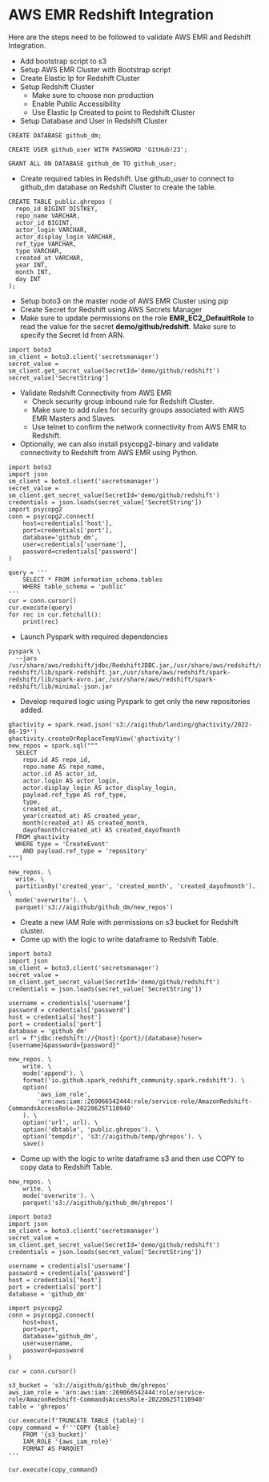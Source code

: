 # AWS EMR Redshift Integration

Here are the steps need to be followed to validate AWS EMR and Redshift Integration.
* Add bootstrap script to s3
* Setup AWS EMR Cluster with Bootstrap script
* Create Elastic Ip for Redshift Cluster
* Setup Redshift Cluster
    * Make sure to choose non production
    * Enable Public Accessibility
    * Use Elastic Ip Created to point to Redshift Cluster
* Setup Database and User in Redshift Cluster
```
CREATE DATABASE github_dm;

CREATE USER github_user WITH PASSWORD 'G1tHub!23';

GRANT ALL ON DATABASE github_dm TO github_user;
```
* Create required tables in Redshift. Use github_user to connect to github_dm database on Redshift Cluster to create the table.
```
CREATE TABLE public.ghrepos (
  repo_id BIGINT DISTKEY,
  repo_name VARCHAR,
  actor_id BIGINT,
  actor_login VARCHAR,
  actor_display_login VARCHAR,
  ref_type VARCHAR,
  type VARCHAR,
  created_at VARCHAR,
  year INT,
  month INT,
  day INT
);
```
* Setup boto3 on the master node of AWS EMR Cluster using pip
* Create Secret for Redshift using AWS Secrets Manager
* Make sure to update permissions on the role **EMR_EC2_DefaultRole** to read the value for the secret **demo/github/redshift**. Make sure to specify the Secret Id from ARN.
```
import boto3
sm_client = boto3.client('secretsmanager')
secret_value = sm_client.get_secret_value(SecretId='demo/github/redshift')
secret_value['SecretString']
```
* Validate Redshift Connectivity from AWS EMR
    * Check security group inbound rule for Redshift Cluster.
    * Make sure to add rules for security groups associated with AWS EMR Masters and Slaves.
    * Use telnet to confirm the network connectivity from AWS EMR to Redshift.
* Optionally, we can also install psycopg2-binary and validate connectivity to Redshift from AWS EMR using Python.
```
import boto3
import json
sm_client = boto3.client('secretsmanager')
secret_value = sm_client.get_secret_value(SecretId='demo/github/redshift')
credentials = json.loads(secret_value['SecretString'])
import psycopg2
conn = psycopg2.connect(
    host=credentials['host'],
    port=credentials['port'],
    database='github_dm',
    user=credentials['username'],
    password=credentials['password']
)

query = '''
    SELECT * FROM information_schema.tables
    WHERE table_schema = 'public'
'''
cur = conn.cursor()
cur.execute(query)
for rec in cur.fetchall():
    print(rec)
```
* Launch Pyspark with required dependencies
```
pyspark \
  --jars /usr/share/aws/redshift/jdbc/RedshiftJDBC.jar,/usr/share/aws/redshift/spark-redshift/lib/spark-redshift.jar,/usr/share/aws/redshift/spark-redshift/lib/spark-avro.jar,/usr/share/aws/redshift/spark-redshift/lib/minimal-json.jar
```
* Develop required logic using Pyspark to get only the new repositories added.

```
ghactivity = spark.read.json('s3://aigithub/landing/ghactivity/2022-06-19*')
ghactivity.createOrReplaceTempView('ghactivity')
new_repos = spark.sql("""
  SELECT
    repo.id AS repo_id,
    repo.name AS repo_name,
    actor.id AS actor_id,
    actor.login AS actor_login,
    actor.display_login AS actor_display_login,
    payload.ref_type AS ref_type,
    type,
    created_at,
    year(created_at) AS created_year,
    month(created_at) AS created_month,
    dayofmonth(created_at) AS created_dayofmonth
  FROM ghactivity
  WHERE type = 'CreateEvent'
    AND payload.ref_type = 'repository'
""")

new_repos. \
  write. \
  partitionBy('created_year', 'created_month', 'created_dayofmonth'). \
  mode('overwrite'). \
  parquet('s3://aigithub/github_dm/new_repos')
```
* Create a new IAM Role with permissions on s3 bucket for Redshift cluster.
* Come up with the logic to write dataframe to Redshift Table.
```
import boto3
import json
sm_client = boto3.client('secretsmanager')
secret_value = sm_client.get_secret_value(SecretId='demo/github/redshift')
credentials = json.loads(secret_value['SecretString'])

username = credentials['username']
password = credentials['password']
host = credentials['host']
port = credentials['port']
database = 'github_dm'
url = f"jdbc:redshift://{host}:{port}/{database}?user={username}&password={password}"

new_repos. \
    write. \
    mode('append'). \
    format('io.github.spark_redshift_community.spark.redshift'). \
    option(
        'aws_iam_role', 
        'arn:aws:iam::269066542444:role/service-role/AmazonRedshift-CommandsAccessRole-20220625T110940'
    ). \
    option('url', url). \
    option('dbtable', 'public.ghrepos'). \
    option('tempdir', 's3://aigithub/temp/ghrepos'). \
    save()
```
* Come up with the logic to write dataframe s3 and then use COPY to copy data to Redshift Table.
```
new_repos. \
    write. \
    mode('overwrite'). \
    parquet('s3://aigithub/github_dm/ghrepos')

import boto3
import json
sm_client = boto3.client('secretsmanager')
secret_value = sm_client.get_secret_value(SecretId='demo/github/redshift')
credentials = json.loads(secret_value['SecretString'])

username = credentials['username']
password = credentials['password']
host = credentials['host']
port = credentials['port']
database = 'github_dm'

import psycopg2
conn = psycopg2.connect(
    host=host,
    port=port,
    database='github_dm',
    user=username,
    password=password
)

cur = conn.cursor()

s3_bucket = 's3://aigithub/github_dm/ghrepos'
aws_iam_role = 'arn:aws:iam::269066542444:role/service-role/AmazonRedshift-CommandsAccessRole-20220625T110940'
table = 'ghrepos'

cur.execute(f'TRUNCATE TABLE {table}')
copy_command = f'''COPY {table}
    FROM '{s3_bucket}'
    IAM_ROLE '{aws_iam_role}'
    FORMAT AS PARQUET
'''

cur.execute(copy_command)
```
